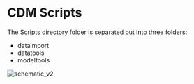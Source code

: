 # CDM Scripts

The Scripts directory folder is separated out into three folders:

* dataimport
* datatools
* modeltools






![schematic_v2](https://user-images.githubusercontent.com/19967037/126591007-ea011b6d-3a95-4f1c-9c3c-c4c61fe0003b.png)
